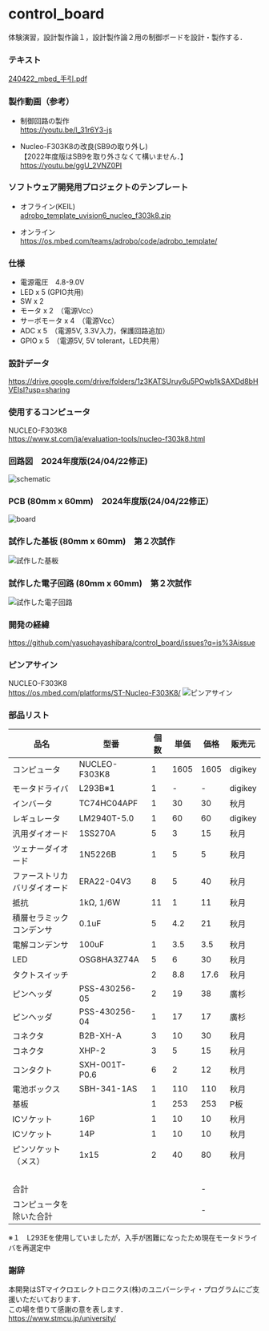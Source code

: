 # control_board

体験演習，設計製作論１，設計製作論２用の制御ボードを設計・製作する．

### テキスト

[240422_mbed_手引.pdf](https://github.com/yasuohayashibara/control_board/files/15056090/240422_mbed_.pdf)

### 製作動画（参考）

- 制御回路の製作  
https://youtu.be/l_31r6Y3-js

- Nucleo-F303K8の改良(SB9の取り外し)  
 【2022年度版はSB9を取り外さなくて構いません．】  
https://youtu.be/ggU_2VNZ0PI

### ソフトウェア開発用プロジェクトのテンプレート

- オフライン(KEIL)  
[adrobo_template_uvision6_nucleo_f303k8.zip](https://github.com/yasuohayashibara/control_board/files/4907584/adrobo_template_uvision6_nucleo_f303k8.zip)

- オンライン  
https://os.mbed.com/teams/adrobo/code/adrobo_template/

### 仕様
- 電源電圧　4.8-9.0V
- LED x 5 (GPIO共用)
- SW x 2 
- モータ x 2　（電源Vcc）
- サーボモータ x 4　（電源Vcc）
- ADC x 5　（電源5V, 3.3V入力，保護回路追加）
- GPIO x 5　（電源5V, 5V tolerant，LED共用）

### 設計データ
https://drive.google.com/drive/folders/1z3KATSUruy6u5POwb1kSAXDd8bHVEIsI?usp=sharing

### 使用するコンピュータ
NUCLEO-F303K8  
https://www.st.com/ja/evaluation-tools/nucleo-f303k8.html

### 回路図　2024年度版(24/04/22修正)
![schematic](https://github.com/yasuohayashibara/control_board/assets/5755200/444a64f6-9bbe-4630-acca-5f8785c4ac26)

### PCB (80mm x 60mm)　2024年度版(24/04/22修正）
![board](https://github.com/yasuohayashibara/control_board/assets/5755200/bb7fa9a7-ca51-4a74-961c-f0a691e511e5)

### 試作した基板 (80mm x 60mm)　第２次試作
![試作した基板](https://user-images.githubusercontent.com/5755200/78966498-04151980-7b3b-11ea-8ee4-95559a45fb45.jpg)

### 試作した電子回路 (80mm x 60mm)　第２次試作
![試作した電子回路](https://user-images.githubusercontent.com/5755200/79032034-36c41e00-7bde-11ea-87bd-a8abc72cf661.jpg)

### 開発の経緯
https://github.com/yasuohayashibara/control_board/issues?q=is%3Aissue

### ピンアサイン
NUCLEO-F303K8  
https://os.mbed.com/platforms/ST-Nucleo-F303K8/
![ピンアサイン](https://os.mbed.com/media/uploads/bcostm/nucleo_f303k8_2017_10_10.png)

### 部品リスト
品名 | 型番 | 個数 | 単価 | 価格 | 販売元
-- | -- | -- | -- | -- | --
コンピュータ | NUCLEO-F303K8 | 1 | 1605 | 1605 | digikey
モータドライバ | L293B※1 | 1 | - | - | digikey
インバータ | TC74HC04APF | 1 | 30 | 30 | 秋月
レギュレータ | LM2940T-5.0 | 1 | 60 | 60 | digikey
汎用ダイオード | 1SS270A | 5 | 3 | 15 | 秋月
ツェナーダイオード | 1N5226B | 1 | 5 | 5 | 秋月
ファーストリカバリダイオード | ERA22-04V3 | 8 | 5 | 40 | 秋月
抵抗 | 1kΩ, 1/6W | 11 | 1 | 11 | 秋月
積層セラミックコンデンサ | 0.1uF | 5 | 4.2 | 21 | 秋月
電解コンデンサ | 100uF | 1 | 3.5 | 3.5 | 秋月
LED | OSG8HA3Z74A | 5 | 6 | 30 | 秋月
タクトスイッチ |   | 2 | 8.8 | 17.6 | 秋月
ピンヘッダ | PSS-430256-05 | 2 | 19 | 38 | 廣杉
ピンヘッダ | PSS-430256-04 | 1 | 17 | 17 | 廣杉
コネクタ | B2B-XH-A | 3 | 10 | 30 | 秋月
コネクタ | XHP-2 | 3 | 5 | 15 | 秋月
コンタクト | SXH-001T-P0.6 | 6 | 2 | 12 | 秋月
電池ボックス | SBH-341-1AS | 1 | 110 | 110 | 秋月
基板 |   | 1 | 253 | 253 | P板
ICソケット | 16P | 1 | 10 | 10 | 秋月
ICソケット | 14P | 1 | 10 | 10 | 秋月
ピンソケット（メス） | 1x15 | 2 | 40 | 80 | 秋月
  |   |   |   |   |  
合計 |   |   |   | - |  
コンピュータを除いた合計 |   |   |   | - |  

※１　L293Eを使用していましたが，入手が困難になったため現在モータドライバを再選定中

### 謝辞
本開発はSTマイクロエレクトロニクス(株)のユニバーシティ・プログラムにご支援いただいております．  
この場を借りて感謝の意を表します．  
https://www.stmcu.jp/university/
